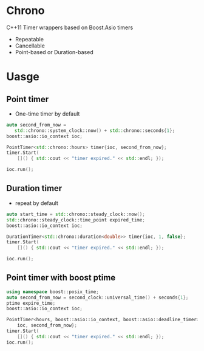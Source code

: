 # Chrono
C++11 Timer wrappers based on Boost.Asio timers

* Repeatable
* Cancellable
* Point-based or Duration-based

# Uasge
## Point timer
* One-time timer by default
```c++
auto second_from_now =
   std::chrono::system_clock::now() + std::chrono::seconds{1};
boost::asio::io_context ioc;

PointTimer<std::chrono::hours> timer{ioc, second_from_now};
timer.Start(
    []() { std::cout << "timer expired." << std::endl; }); 

ioc.run();
```

## Duration timer
* repeat by default

```c++
auto start_time = std::chrono::steady_clock::now();
std::chrono::steady_clock::time_point expired_time;
boost::asio::io_context ioc;

DurationTimer<std::chrono::duration<double>> timer{ioc, 1, false};
timer.Start(
    []() { std::cout << "timer expired." << std::endl; });

ioc.run();
```

## Point timer with boost ptime
```c++
using namespace boost::posix_time;
auto second_from_now = second_clock::universal_time() + seconds{1};
ptime expire_time;
boost::asio::io_context ioc;

PointTimer<hours, boost::asio::io_context, boost::asio::deadline_timer> timer{
    ioc, second_from_now};
timer.Start(
    []() { std::cout << "timer expired." << std::endl; });
ioc.run();
```
